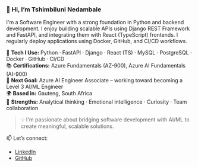 ### 👋 Hi, I’m Tshimbiluni Nedambale

I'm a Software Engineer with a strong foundation in Python and backend development. I enjoy building scalable APIs using Django REST Framework and FastAPI, and integrating them with React (TypeScript) frontends. I regularly deploy applications using Docker, GitHub, and CI/CD workflows.

🔧 **Tech I Use:** Python · FastAPI · Django · React (TS) · MySQL · PostgreSQL · Docker · GitHub · CI/CD  
📚 **Certifications:** Azure Fundamentals (AZ-900), Azure AI Fundamentals (AI-900)  
🎯 **Next Goal:** Azure AI Engineer Associate – working toward becoming a Level 3 AI/ML Engineer  
🌍 **Based in:** Gauteng, South Africa  
🧠 **Strengths:** Analytical thinking · Emotional intelligence · Curiosity · Team collaboration

> 💡 I'm passionate about bridging software development with AI/ML to create meaningful, scalable solutions.

📫 Let’s connect:  
- [LinkedIn](https://www.linkedin.com/in/tshimbiluni-nedambale)  
- [GitHub](https://github.com/TshimbiluniRSA)

